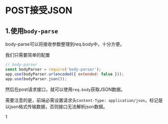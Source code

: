 # POST接受JSON

## 1.使用`body-parse`

body-parse可以将接收参数整理到req.body中，十分方便。

我们只需要简单的配置

```js
// body-parser
const bodyParser = require('body-parser');
app.use(bodyParser.urlencoded({ extended: false }));
app.use(bodyParser.json());
```

然后在post请求接口，就可以使用`req.body`获取JSON数据。

需要注意的是，前端必需设置请求头`Content-Type: application/json`，标记是以json格式传输数据，否则接口无法解析json数据。



1